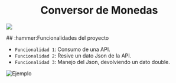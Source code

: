 
<h1 align="center"> Conversor de Monedas </h1>

<p align="left">
   <img src="https://img.shields.io/badge/STATUS-Concluido-green">
</p>
## :hammer:Funcionalidades del proyecto

- `Funcionalidad 1`: Consumo de una API.
- `Funcionalidad 2`: Resive un dato Json de la API.
- `Funcionalidad 3`: Manejo del Json, devolviendo un dato double.

![Ejemplo](https://www.img2go.com/es/result#j=c3dbe73e-39bb-49e9-b70e-7d447fd3c4e8)

